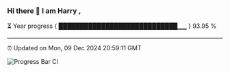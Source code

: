 ### Hi there 👋 I am Harry , 

⏳ Year progress { ████████████████████████████▁▁ } 93.95 %

---

⏰ Updated on Mon, 09 Dec 2024 20:59:11 GMT

![Progress Bar CI](https://github.com/duykhang68/duykhang68/workflows/Progress%20Bar%20CI/badge.svg)

